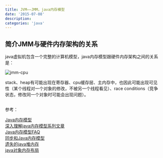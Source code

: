 ```yaml
---
title: JVM——JMM，java内存模型
date: '2015-07-08'
description:
categories: 'java'
---
```


## 简介JMM与硬件内存架构的关系

java虚拟机包含一个完整的计算机模型，java内存模型跟硬件内存架构之间的关系是：  

![jmm-cpu](https://farm1.staticflickr.com/328/19329026068_2c37a4027e.jpg)  

stack、heap有可能出现在寄存器、cpu缓存层、主内存中，也因此可能出现可见性（某个线程对一个对象的修改，不被另一个线程看见）、race conditions（竞争状态，修改同一个对象时可能会出现问题）。  

## 

参考：  

[Java内存模型](http://ifeve.com/java-memory-model-6/)  
[深入理解java内存模型系列文章](http://ifeve.com/java-memory-model-0/)  
[Java内存模型FAQ](http://ifeve.com/jmm-faq/)  
[同步和Java内存模型](http://ifeve.com/syn-jmm/)  
[遗失的java堆内存](http://it.deepinmind.com/jvm/2015/02/13/jvm-having-access-to-less-memory-than-xmx.html)  
[java对象内存布局](http://coderbee.net/index.php/java/20140811/979)  


